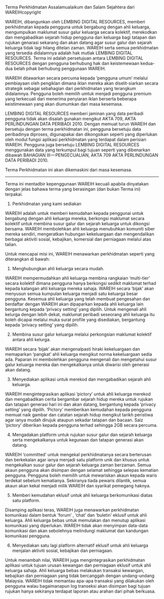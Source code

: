 Terma Perkhidmatan
Assalamualaikum dan Salam Sejahtera dari WAREIHcopyright

WAREIH, dibangunkan oleh LEMBING DIGITAL RESOURCES, memberi perkhidmatan kepada pengguna untuk bergabung dengan ahli keluarga, mengumpulkan maklumat susur galur keluarga secara kolektif, merekodkan dan mengabadikan sejarah hidup pengguna dan keluarga bagi tatapan dan rujukan genarasi sekarang dan akan datang agar susur galur dan sejarah keluarga tidak lagi hilang ditelan zaman. WAREIH serta semua perkhidmatan yang tersedia didalamnya adalah hak mutlak LEMBING DIGITAL RESOURCES. Terma ini adalah persetujuan antara LEMBING DIGITAL RESOURCES dengan pengguna berhubung hak dan keistemewaan kedua-dua belah pihak berhubung penggunaan WAREIH.

WAREIH ditawarkan secara percuma kepada ‘pengguna umum’ melalui pembiayaan oleh pengiklan dimana iklan mereka akan diselit-siarkan secara strategik sebagai sebahagian dari perkhidmatan yang terangkum didalamnya. Pengguna boleh memilih umtuk menjadi pengguna premium yang terkecuali dari menerima penyiaran iklan berserta beberapa keistimewaan yang akan diumumkan dari masa kesemasa.

LEMBING DIGITAL RESOURCES memberi jaminan yang data peribadi pengguna tidak akan disalah gunakan mengikut AKTA 709, AKTA PERLINDUNGAN DATA PERIBADI 2010. Dengan memuat turun WAREIH dan bersetuju dengan terma perkhidmatan ini, pengguna bersetuju data peribadinya diproses, digunapakai dan dikongsikan seperti yang diperlukan oleh modul fungsi aplikasi perkhidmatan yang terdapat dalam perisian WAREIH. Pengguna juga bersetuju LEMBING DIGITAL RESOURCES menggunakan data yang terkumpul bagi tujuan seperti yang dibenarkan dibawah BAHAGIAN III — PENGECUALIAN, AKTA 709 AKTA PERLINDUNGAN DATA PERIBADI 2010.

Terma Perkhidmatan ini akan dikemaskini dari masa kesemasa.

_________________________________________________________________________________________

Terma ini mentadbir kepenggunaan WAREIH kecuali apabila dinyatakan dengan jelas bahawa terma yang berasingan (dan bukan Terma ini) terpakai.

1. Perkhidmatan yang kami sediakan

WAREIH adalah untuk memberi kemudahan kepada penggunai untuk bergabung dengan ahli keluarga mereka, berkongsi maklumat secara kolektif untuk membina susur galur dan sejarah keluarga untuk dikongsi bersama. WAREIH membolehkan ahli keluarga menubuhkan komuniti siber mereka sendiri, mengeratkan hubungan kekeluargaan dan mengendalikan berbagai aktiviti sosial, kebajikan, komersial dan perniagaan melalui atas talian.

Untuk mencapai misi ini, WAREIH menawarkan perkhidmatan seperti yang diterangkan di bawah:

1) Menghubungkan ahli keluarga secara mudah.

WAREIH mempermudahkan ahli keluarga membina rangkaian ‘multi-tier’ secara kolektif dimana pengguna hanya berkongsi sedikit maklumat terhad kepada kalangan ahli keluarga mereka sahaja. WAREIH secara ‘bijak’ akan menyusun semua kumpulan keluarga menjadi satu keluarga besar pengguna. Kesemua ahli keluarga yang telah membuat pengesahan dan berdaftar dengan WAREIH akan dipaparkan kepada ahli keluarga lain bergantung kepada ‘privacy setting’ yang dipilih. Untuk mengenali ahli kelurga dengan lebih dekat, maklumat peribadi seseorang ahli keluarga itu boleh dicapai melalui muka surat profile yang disediakan, bergantung kepada ‘privacy setting’ yang dipilih.

2) Membina susur galur keluarga melalui perkongsian maklumat kolektif antara ahli kelurga.

WAREIH secara ‘bijak’ akan mengenalpasti hiraki kekeluargaan dan memaparkan ‘pangkat’ ahli keluarga mengikut norma kekeluargaan sedia ada. Paparan ini membolehkan pengguna mengenali dan mengetahui susur galur keluarga mereka dan mengekalkanya untuk diwarisi oleh generasi akan datang.

3) Menyediakan aplikasi untuk merekod dan mengabadikan sejarah ahli keluarga.

WAREIH mengintegrasikan aplikasi ‘pictory’ untuk ahli keluarga merekod dan mengabadikan cerita bergambar sejarah hidup mereka untuk rujukan dan tatapan generasi hari ini dan akan datang, bergantung kepada ‘privacy setting’ yang dipilih. ‘Pictory’ memberikan kemudahan kepada pengguna memuat naik gambar dan catatan sejarah hidup mengikut tarikh peristiwa agar ianya mudah dirujuk ataupun sekadar tatapan dan bacaan. Saiz ‘pictory’ diberikan kepada pengguna terhad sehingga 2GB secara percuma.

4) Mengadakan platform untuk rujukan susur galur dan sejarah keluarga serta mengekalkanya untuk kegunaan dan tatapan generasi akan datang.

WAREIH ‘committed’ untuk mengekal perkhidmatanya secara berterusan dan berkekalan agar ianya menjadi satu platform unik dan khusus untuk mengekalkan susur galur dan sejarah keluarga zaman berzaman. Semua akaun pengguna akan disimpan dengan selamat sehingga selepas kematian pengguna. Pengguna boleh memilih untuk mewariskan akaun kepada waris terdekat sebelum kematianya. Sekiranya tiada pewaris dilantik, semua akaun akan kekal menjadi milik WAREIH dan syarikat pemegang haknya.

5) Memberi kemudahan eklusif untuk ahli keluarga berkomunikasi diatas satu platform.

Disamping aplikasi teras, WAREIH juga menawarkan perkhidmatan komunikasi dalam bentuk ‘forum’ , ‘chat’ dan ‘buletin’ eklusif untuk ahli keluarga. Ahli keluarga bebas untuk memulakan dan menutup aplikasi komunikasi yang diperlukan. WAREIH tidak akan menyimpan data-data komunikasi dan akan sebolehnya melindungi maklumat dan kandungan komunikasi pengguna.

6) Menyediakan satu lagi platform alternatif eklusif untuk ahli keluarga menjalan aktiviti sosial, kebajikan dan perniagaan.

Untuk menambah nilai, WAREIH juga mengintegrasikan perkhidmatan aplikasi untuk tujuan urusan kewangan dan perniagaan eklusif untuk ahli keluarga sahaja. Ahli keluarga bebas melakukan transaksi kewangan, kebajikan dan perniagaan yang tidak bercanggah dengan undang-undang Malaysia. WAREIH tidak memantau apa-apa transaksi yang dilakukan oleh pengguna walau bagaimanapun log transeksi akan disimpan bagi tujuan rujukan hanya sekiranya terdapat laporan atau arahan dari pihak berkuasa.
